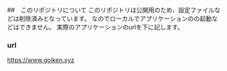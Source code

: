 ##　このリポジトリについて
このリポジトリは公開用のため、設定ファイルなどは削除済みとなっています。
なのでローカルでアプリケーションのの起動などはできません。
実際のアプリケーションのurlを下に記します。


### url
https://www.goiken.xyz
